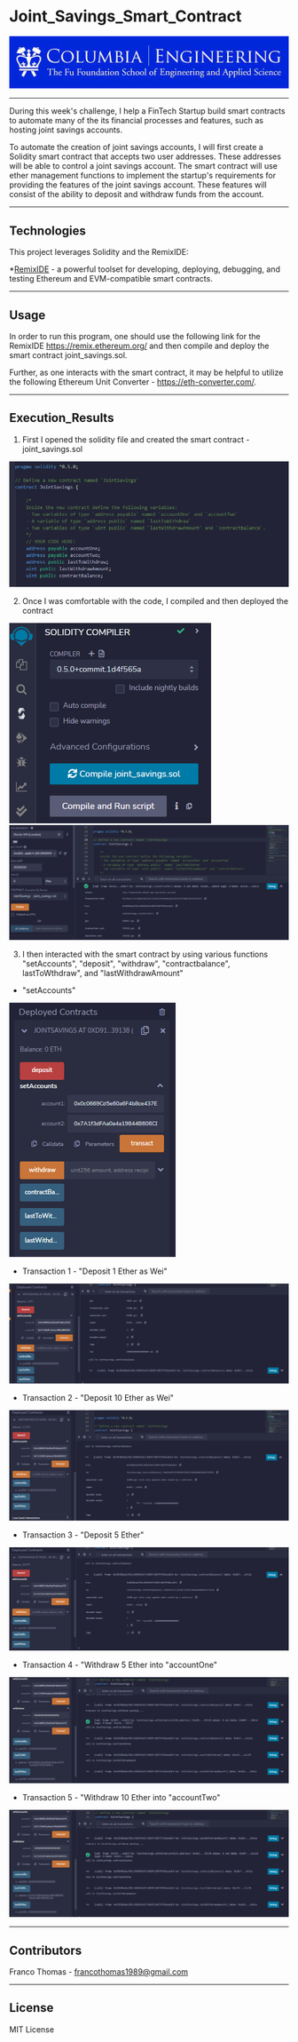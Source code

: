 # Joint_Savings_Smart_Contract

![Columbia Engineering](Images/Columbia.jpeg)

___
During this week's challenge, I help a FinTech Startup build smart contracts to automate many of the its financial processes and features, such as hosting joint savings accounts.

To automate the creation of joint savings accounts, I will first create a Solidity smart contract that accepts two user addresses. These addresses will be able to control a joint savings account. The smart contract will use ether management functions to implement the startup's requirements for providing the features of the joint savings account. These features will consist of the ability to deposit and withdraw funds from the account.
___

## Technologies

This project leverages Solidity and the RemixIDE:


*[RemixIDE](https://remix-project.org/) - a powerful toolset for developing, deploying, debugging, and testing Ethereum and EVM-compatible smart contracts.
___

## Usage

In order to run this program, one should use the following link for the RemixIDE https://remix.ethereum.org/ and then compile and deploy the smart contract joint_savings.sol.

Further, as one interacts with the smart contract, it may be helpful to utilize the following Ethereum Unit Converter - https://eth-converter.com/.
___

## Execution_Results

1) First I opened the solidity file and created the smart contract - joint_savings.sol

![Solidity file](Execution_Results/SolidityContract.PNG)

2) Once I was comfortable with the code, I compiled and then deployed the contract

![Compile](Execution_Results/Compile.PNG)
![Deploy](Execution_Results/Deploy.PNG)

3) I then interacted with the smart contract by using various functions "setAccounts", "deposit", "withdraw", "contractbalance", lastToWthdraw", and "lastWithdrawAmount"

* "setAccounts"

![setAccounts](Execution_Results/SetDummyAccounts.PNG)

* Transaction 1 - "Deposit 1 Ether as Wei"

![Deposit 1 Ether](Execution_Results/Deposit1EtherasWei.PNG)

* Transaction 2 - "Deposit 10 Ether as Wei"

![Deposit 10 Ether](Execution_Results/Deposit10EtherasWei.PNG)

* Transaction 3 - "Deposit 5 Ether"

![Deposit 5 Ether](Execution_Results/Deposit5Ether.PNG)

* Transaction 4 - "Withdraw 5 Ether into "accountOne"

![Withdraw 5 Ether](Execution_Results/Withdraw5EtherintoaccountOne.PNG)

* Transaction 5 - "Withdraw 10 Ether into "accountTwo"

![Withdraw 5 Ether](Execution_Results/Withdraw10EtherintoaccountTwo.PNG)

___

## Contributors

Franco Thomas - francothomas1989@gmail.com

___

## License

MIT License
